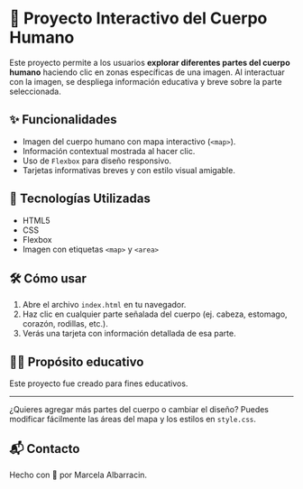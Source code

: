 # 🧠 Proyecto Interactivo del Cuerpo Humano

Este proyecto permite a los usuarios **explorar diferentes partes del cuerpo humano** haciendo clic en zonas específicas de una imagen. Al interactuar con la imagen, se despliega información educativa y breve sobre la parte seleccionada.

## ✨ Funcionalidades

- Imagen del cuerpo humano con mapa interactivo (`<map>`).
- Información contextual mostrada al hacer clic.
- Uso de `Flexbox` para diseño responsivo.
- Tarjetas informativas breves y con estilo visual amigable.


## 🧩 Tecnologías Utilizadas

- HTML5
- CSS
- Flexbox
- Imagen con etiquetas `<map>` y `<area>`

## 🛠️ Cómo usar

1. Abre el archivo `index.html` en tu navegador.
2. Haz clic en cualquier parte señalada del cuerpo (ej. cabeza, estomago, corazón, rodillas, etc.).
3. Verás una tarjeta con información detallada de esa parte.

## 👩‍🏫 Propósito educativo

Este proyecto fue creado para fines educativos.

---

¿Quieres agregar más partes del cuerpo o cambiar el diseño? Puedes modificar fácilmente las áreas del mapa y los estilos en `style.css`.

## 📬 Contacto

Hecho con 💙 por Marcela Albarracin.



